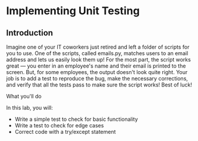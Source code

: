# Implementing Unit Testing
## Introduction
Imagine one of your IT coworkers just retired and left a folder of scripts for you to use. One of the scripts, called emails.py, matches users to an email address and lets us easily look them up! For the most part, the script works great — you enter in an employee's name and their email is printed to the screen. But, for some employees, the output doesn't look quite right. Your job is to add a test to reproduce the bug, make the necessary corrections, and verify that all the tests pass to make sure the script works! Best of luck!

What you'll do

In this lab, you will:

* Write a simple test to check for basic functionality
* Write a test to check for edge cases
* Correct code with a try/except statement
